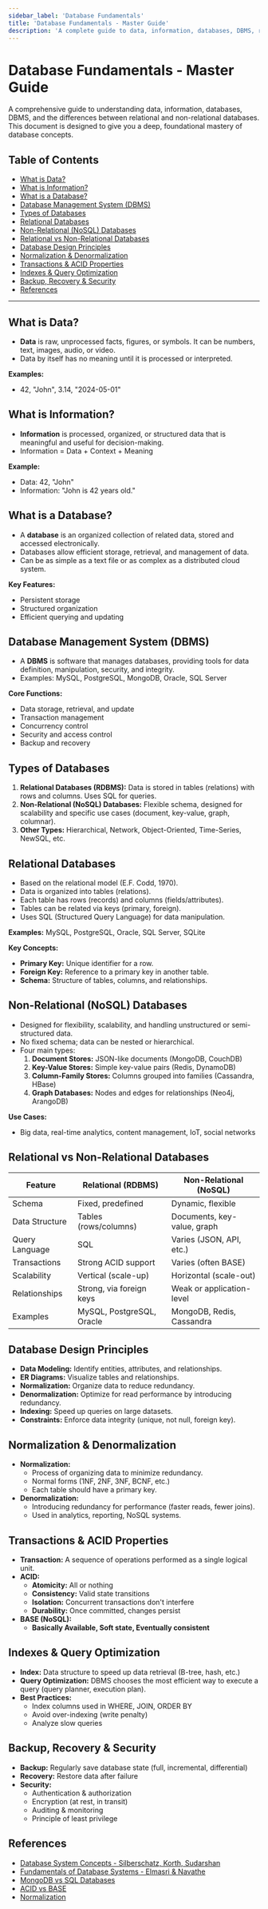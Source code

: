 ```yaml
---
sidebar_label: 'Database Fundamentals'
title: 'Database Fundamentals - Master Guide'
description: 'A complete guide to data, information, databases, DBMS, relational vs non-relational databases, and core concepts for mastering databases.'
---
```


# Database Fundamentals - Master Guide

A comprehensive guide to understanding data, information, databases, DBMS, and the differences between relational and non-relational databases. This document is designed to give you a deep, foundational mastery of database concepts.

## Table of Contents
- [What is Data?](#what-is-data)
- [What is Information?](#what-is-information)
- [What is a Database?](#what-is-a-database)
- [Database Management System (DBMS)](#database-management-system-dbms)
- [Types of Databases](#types-of-databases)
- [Relational Databases](#relational-databases)
- [Non-Relational (NoSQL) Databases](#non-relational-nosql-databases)
- [Relational vs Non-Relational Databases](#relational-vs-non-relational-databases)
- [Database Design Principles](#database-design-principles)
- [Normalization & Denormalization](#normalization--denormalization)
- [Transactions & ACID Properties](#transactions--acid-properties)
- [Indexes & Query Optimization](#indexes--query-optimization)
- [Backup, Recovery & Security](#backup-recovery--security)
- [References](#references)

---

## What is Data?

- **Data** is raw, unprocessed facts, figures, or symbols. It can be numbers, text, images, audio, or video.
- Data by itself has no meaning until it is processed or interpreted.

**Examples:**
- 42, "John", 3.14, "2024-05-01"

## What is Information?

- **Information** is processed, organized, or structured data that is meaningful and useful for decision-making.
- Information = Data + Context + Meaning

**Example:**
- Data: 42, "John"
- Information: "John is 42 years old."

## What is a Database?

- A **database** is an organized collection of related data, stored and accessed electronically.
- Databases allow efficient storage, retrieval, and management of data.
- Can be as simple as a text file or as complex as a distributed cloud system.

**Key Features:**
- Persistent storage
- Structured organization
- Efficient querying and updating

## Database Management System (DBMS)

- A **DBMS** is software that manages databases, providing tools for data definition, manipulation, security, and integrity.
- Examples: MySQL, PostgreSQL, MongoDB, Oracle, SQL Server

**Core Functions:**
- Data storage, retrieval, and update
- Transaction management
- Concurrency control
- Security and access control
- Backup and recovery

## Types of Databases

1. **Relational Databases (RDBMS):** Data is stored in tables (relations) with rows and columns. Uses SQL for queries.
2. **Non-Relational (NoSQL) Databases:** Flexible schema, designed for scalability and specific use cases (document, key-value, graph, columnar).
3. **Other Types:** Hierarchical, Network, Object-Oriented, Time-Series, NewSQL, etc.

## Relational Databases

- Based on the relational model (E.F. Codd, 1970).
- Data is organized into tables (relations).
- Each table has rows (records) and columns (fields/attributes).
- Tables can be related via keys (primary, foreign).
- Uses SQL (Structured Query Language) for data manipulation.

**Examples:** MySQL, PostgreSQL, Oracle, SQL Server, SQLite

**Key Concepts:**
- **Primary Key:** Unique identifier for a row.
- **Foreign Key:** Reference to a primary key in another table.
- **Schema:** Structure of tables, columns, and relationships.

## Non-Relational (NoSQL) Databases

- Designed for flexibility, scalability, and handling unstructured or semi-structured data.
- No fixed schema; data can be nested or hierarchical.
- Four main types:
  1. **Document Stores:** JSON-like documents (MongoDB, CouchDB)
  2. **Key-Value Stores:** Simple key-value pairs (Redis, DynamoDB)
  3. **Column-Family Stores:** Columns grouped into families (Cassandra, HBase)
  4. **Graph Databases:** Nodes and edges for relationships (Neo4j, ArangoDB)

**Use Cases:**
- Big data, real-time analytics, content management, IoT, social networks

## Relational vs Non-Relational Databases

| Feature                | Relational (RDBMS)         | Non-Relational (NoSQL)         |
|------------------------|----------------------------|-------------------------------|
| Schema                 | Fixed, predefined          | Dynamic, flexible              |
| Data Structure         | Tables (rows/columns)      | Documents, key-value, graph    |
| Query Language         | SQL                        | Varies (JSON, API, etc.)       |
| Transactions           | Strong ACID support        | Varies (often BASE)            |
| Scalability            | Vertical (scale-up)        | Horizontal (scale-out)         |
| Relationships          | Strong, via foreign keys   | Weak or application-level      |
| Examples               | MySQL, PostgreSQL, Oracle  | MongoDB, Redis, Cassandra      |

## Database Design Principles

- **Data Modeling:** Identify entities, attributes, and relationships.
- **ER Diagrams:** Visualize tables and relationships.
- **Normalization:** Organize data to reduce redundancy.
- **Denormalization:** Optimize for read performance by introducing redundancy.
- **Indexing:** Speed up queries on large datasets.
- **Constraints:** Enforce data integrity (unique, not null, foreign key).

## Normalization & Denormalization

- **Normalization:**
  - Process of organizing data to minimize redundancy.
  - Normal forms (1NF, 2NF, 3NF, BCNF, etc.)
  - Each table should have a primary key.
- **Denormalization:**
  - Introducing redundancy for performance (faster reads, fewer joins).
  - Used in analytics, reporting, NoSQL systems.

## Transactions & ACID Properties

- **Transaction:** A sequence of operations performed as a single logical unit.
- **ACID:**
  - **Atomicity:** All or nothing
  - **Consistency:** Valid state transitions
  - **Isolation:** Concurrent transactions don't interfere
  - **Durability:** Once committed, changes persist
- **BASE (NoSQL):**
  - **Basically Available, Soft state, Eventually consistent**

## Indexes & Query Optimization

- **Index:** Data structure to speed up data retrieval (B-tree, hash, etc.)
- **Query Optimization:** DBMS chooses the most efficient way to execute a query (query planner, execution plan).
- **Best Practices:**
  - Index columns used in WHERE, JOIN, ORDER BY
  - Avoid over-indexing (write penalty)
  - Analyze slow queries

## Backup, Recovery & Security

- **Backup:** Regularly save database state (full, incremental, differential)
- **Recovery:** Restore data after failure
- **Security:**
  - Authentication & authorization
  - Encryption (at rest, in transit)
  - Auditing & monitoring
  - Principle of least privilege

## References

- [Database System Concepts - Silberschatz, Korth, Sudarshan](https://www.db-book.com/)
- [Fundamentals of Database Systems - Elmasri & Navathe](https://www.pearson.com/en-us/subject-catalog/p/fundamentals-of-database-systems/P200000003281/9780133970777)
- [MongoDB vs SQL Databases](https://www.mongodb.com/nosql-explained/nosql-vs-sql)
- [ACID vs BASE](https://en.wikipedia.org/wiki/ACID)
- [Normalization](https://en.wikipedia.org/wiki/Database_normalization) 